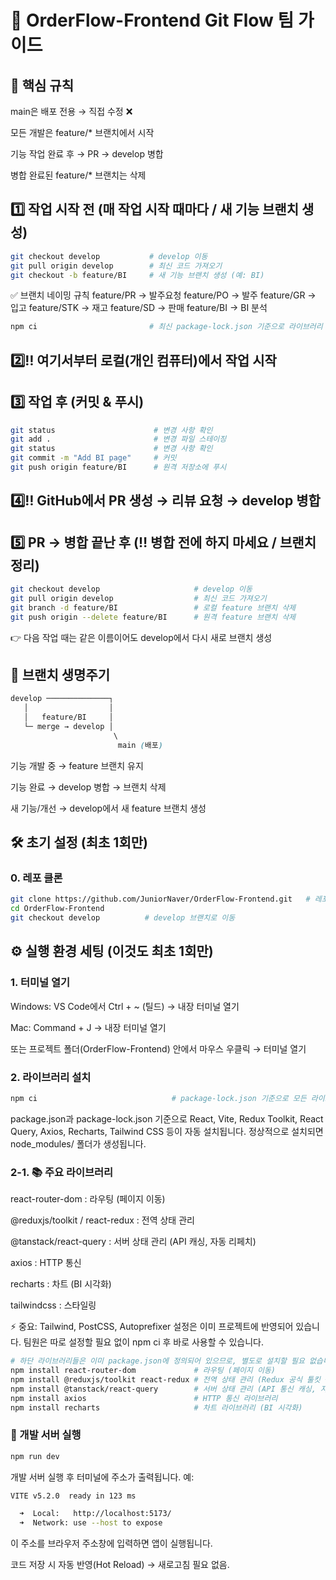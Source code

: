 # 🚀 OrderFlow-Frontend Git Flow 팀 가이드
## 🔑 핵심 규칙
main은 배포 전용 → 직접 수정 ❌

모든 개발은 feature/* 브랜치에서 시작

기능 작업 완료 후 → PR → develop 병합

병합 완료된 feature/* 브랜치는 삭제

## 1️⃣ 작업 시작 전 (매 작업 시작 때마다 / 새 기능 브랜치 생성)
```bash
git checkout develop           # develop 이동
git pull origin develop        # 최신 코드 가져오기
git checkout -b feature/BI     # 새 기능 브랜치 생성 (예: BI)
```
✅ 브랜치 네이밍 규칙
feature/PR → 발주요청
feature/PO → 발주
feature/GR → 입고
feature/STK → 재고
feature/SD → 판매
feature/BI → BI 분석

```powershell
npm ci                         # 최신 package-lock.json 기준으로 라이브러리 동기화
```

## 2️⃣‼ 여기서부터 로컬(개인 컴퓨터)에서 작업 시작

## 3️⃣ 작업 후 (커밋 & 푸시)
```bash
git status                      # 변경 사항 확인
git add .                       # 변경 파일 스테이징
git status                      # 변경 사항 확인
git commit -m "Add BI page"     # 커밋
git push origin feature/BI      # 원격 저장소에 푸시
```

## 4️⃣‼ GitHub에서 PR 생성 → 리뷰 요청 → develop 병합

## 5️⃣ PR -> 병합 끝난 후 (‼ 병합 전에 하지 마세요 / 브랜치 정리)
```bash
git checkout develop                     # develop 이동
git pull origin develop                  # 최신 코드 가져오기
git branch -d feature/BI                 # 로컬 feature 브랜치 삭제
git push origin --delete feature/BI      # 원격 feature 브랜치 삭제
```
👉 다음 작업 때는 같은 이름이어도 develop에서 다시 새로 브랜치 생성

## 📌 브랜치 생명주기
```css
develop ──────────────┐
   │                  │
   │   feature/BI     │
   └─ merge → develop │
                       \
                        main (배포)
```
기능 개발 중 → feature 브랜치 유지

기능 완료 → develop 병합 → 브랜치 삭제

새 기능/개선 → develop에서 새 feature 브랜치 생성

## 🛠 초기 설정 (최초 1회만)
### 0. 레포 클론
```bash
git clone https://github.com/JuniorNaver/OrderFlow-Frontend.git   # 레포 클론
cd OrderFlow-Frontend
git checkout develop          # develop 브랜치로 이동
```

## ⚙️ 실행 환경 세팅 (이것도 최초 1회만)

### 1. 터미널 열기
Windows: VS Code에서 Ctrl + ~ (틸드) → 내장 터미널 열기

Mac: Command + J → 내장 터미널 열기

또는 프로젝트 폴더(OrderFlow-Frontend) 안에서 마우스 우클릭 → 터미널 열기

### 2. 라이브러리 설치
```bash
npm ci                              # package-lock.json 기준으로 모든 라이브러리 복제 설치 (React, Vite 등)
```
package.json과 package-lock.json 기준으로 React, Vite, Redux Toolkit, React Query, Axios, Recharts, Tailwind CSS 등이 자동 설치됩니다.
정상적으로 설치되면 node_modules/ 폴더가 생성됩니다.

### 2-1. 📚 주요 라이브러리
react-router-dom : 라우팅 (페이지 이동)

@reduxjs/toolkit / react-redux : 전역 상태 관리

@tanstack/react-query : 서버 상태 관리 (API 캐싱, 자동 리페치)

axios : HTTP 통신

recharts : 차트 (BI 시각화)

tailwindcss : 스타일링

⚡ 중요: Tailwind, PostCSS, Autoprefixer 설정은 이미 프로젝트에 반영되어 있습니다.
팀원은 따로 설정할 필요 없이 npm ci 후 바로 사용할 수 있습니다.
```bash
# 하단 라이브러리들은 이미 package.json에 정의되어 있으므로, 별도로 설치할 필요 없습니다.
npm install react-router-dom             # 라우팅 (페이지 이동)
npm install @reduxjs/toolkit react-redux # 전역 상태 관리 (Redux 공식 툴킷 + React 연결)
npm install @tanstack/react-query        # 서버 상태 관리 (API 통신 캐싱, 자동 리페치)
npm install axios                        # HTTP 통신 라이브러리
npm install recharts                     # 차트 라이브러리 (BI 시각화)
```


### 🚀 개발 서버 실행
```bash
npm run dev
```

개발 서버 실행 후 터미널에 주소가 출력됩니다.
예:
```bash
VITE v5.2.0  ready in 123 ms

  ➜  Local:   http://localhost:5173/
  ➜  Network: use --host to expose
```
이 주소를 브라우저 주소창에 입력하면 앱이 실행됩니다.

코드 저장 시 자동 반영(Hot Reload) → 새로고침 필요 없음.
